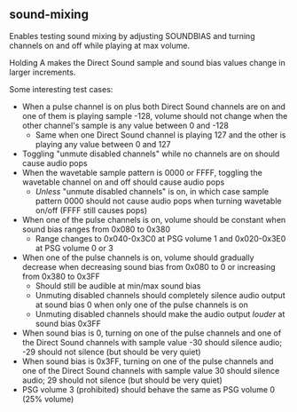 ## sound-mixing

Enables testing sound mixing by adjusting SOUNDBIAS and turning channels on and off while playing at max volume.

Holding A makes the Direct Sound sample and sound bias values change in larger increments.

Some interesting test cases:
* When a pulse channel is on plus both Direct Sound channels are on and one of them is playing sample -128, volume should not change when the other channel's sample is any value between 0 and -128
  * Same when one Direct Sound channel is playing 127 and the other is playing any value between 0 and 127
* Toggling "unmute disabled channels" while no channels are on should cause audio pops
* When the wavetable sample pattern is 0000 or FFFF, toggling the wavetable channel on and off should cause audio pops
  * _Unless_ "unmute disabled channels" is on, in which case sample pattern 0000 should not cause audio pops when turning wavetable on/off (FFFF still causes pops)
* When one of the pulse channels is on, volume should be constant when sound bias ranges from 0x080 to 0x380
  * Range changes to 0x040-0x3C0 at PSG volume 1 and 0x020-0x3E0 at PSG volume 0 or 3
* When one of the pulse channels is on, volume should gradually decrease when decreasing sound bias from 0x080 to 0 or increasing from 0x380 to 0x3FF
  * Should still be audible at min/max sound bias
  * Unmuting disabled channels should completely silence audio output at sound bias 0 when only one of the pulse channels is on
  * Unmuting disabled channels should make the audio output _louder_ at sound bias 0x3FF
* When sound bias is 0, turning on one of the pulse channels and one of the Direct Sound channels with sample value -30 should silence audio; -29 should not silence (but should be very quiet)
* When sound bias is 0x3FF, turning on one of the pulse channels and one of the Direct Sound channels with sample value 30 should silence audio; 29 should not silence (but should be very quiet)
* PSG volume 3 (prohibited) should behave the same as PSG volume 0 (25% volume)
